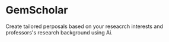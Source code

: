 # GemScholar
Create tailored perposals based on your reseacrch interests and professors's research background using Ai.
